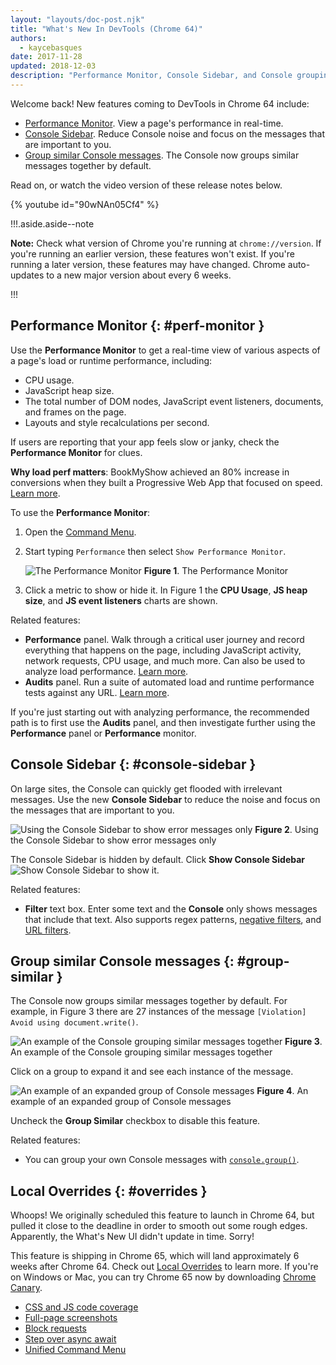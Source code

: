 ```yaml
---
layout: "layouts/doc-post.njk"
title: "What's New In DevTools (Chrome 64)"
authors:
  - kaycebasques
date: 2017-11-28
updated: 2018-12-03
description: "Performance Monitor, Console Sidebar, and Console groupings."
---
```


Welcome back! New features coming to DevTools in Chrome 64 include:

- [Performance Monitor][1]. View a page's performance in real-time.
- [Console Sidebar][2]. Reduce Console noise and focus on the messages that are important to you.
- [Group similar Console messages][3]. The Console now groups similar messages together by default.

Read on, or watch the video version of these release notes below.

{% youtube id="90wNAn05Cf4" %}

!!!.aside.aside--note

**Note:** Check what version of Chrome you're running at `chrome://version`. If you're running an
earlier version, these features won't exist. If you're running a later version, these features may
have changed. Chrome auto-updates to a new major version about every 6 weeks.

!!!

## Performance Monitor {: #perf-monitor }

Use the **Performance Monitor** to get a real-time view of various aspects of a page's load or
runtime performance, including:

- CPU usage.
- JavaScript heap size.
- The total number of DOM nodes, JavaScript event listeners, documents, and frames on the page.
- Layouts and style recalculations per second.

If users are reporting that your app feels slow or janky, check the **Performance Monitor** for
clues.

**Why load perf matters**: BookMyShow achieved an 80% increase in conversions when they built a
Progressive Web App that focused on speed. [Learn more][4].

To use the **Performance Monitor**:

1.  Open the [Command Menu][5].
2.  Start typing `Performance` then select `Show Performance Monitor`.

    ![The Performance Monitor](/web/updates/images/2017/11/perf-monitor.png) **Figure 1**. The
    Performance Monitor

3.  Click a metric to show or hide it. In Figure 1 the **CPU Usage**, **JS heap size**, and **JS
    event listeners** charts are shown.

Related features:

- **Performance** panel. Walk through a critical user journey and record everything that happens on
  the page, including JavaScript activity, network requests, CPU usage, and much more. Can also be
  used to analyze load performance. [Learn more][6].
- **Audits** panel. Run a suite of automated load and runtime performance tests against any URL.
  [Learn more][7].

If you're just starting out with analyzing performance, the recommended path is to first use the
**Audits** panel, and then investigate further using the **Performance** panel or **Performance**
monitor.

## Console Sidebar {: #console-sidebar }

On large sites, the Console can quickly get flooded with irrelevant messages. Use the new **Console
Sidebar** to reduce the noise and focus on the messages that are important to you.

![Using the Console Sidebar to show error messages only](/web/updates/images/2017/11/console-sidebar.png)
**Figure 2**. Using the Console Sidebar to show error messages only

The Console Sidebar is hidden by default. Click **Show Console Sidebar**
![Show Console
Sidebar](/web/updates/images/2017/11/show-console-sidebar.png) to show it.

Related features:

- **Filter** text box. Enter some text and the **Console** only shows messages that include that
  text. Also supports regex patterns, [negative filters][8], and [URL filters][9].

## Group similar Console messages {: #group-similar }

The Console now groups similar messages together by default. For example, in Figure 3 there are 27
instances of the message `[Violation] Avoid using document.write()`.

![An example of the Console grouping similar messages together](/web/updates/images/2017/11/group-similar.png)
**Figure 3**. An example of the Console grouping similar messages together

Click on a group to expand it and see each instance of the message.

![An example of an expanded group of Console messages](/web/updates/images/2017/11/group-expanded.png)
**Figure 4**. An example of an expanded group of Console messages

Uncheck the **Group Similar** checkbox to disable this feature.

Related features:

- You can group your own Console messages with [`console.group()`][10].

## Local Overrides {: #overrides }

Whoops! We originally scheduled this feature to launch in Chrome 64, but pulled it close to the
deadline in order to smooth out some rough edges. Apparently, the What's New UI didn't update in
time. Sorry!

This feature is shipping in Chrome 65, which will land approximately 6 weeks after Chrome 64. Check
out [Local Overrides][11] to learn more. If you're on Windows or Mac, you can try Chrome 65 now by
downloading [Chrome Canary][12].

- [CSS and JS code coverage][13]
- [Full-page screenshots][14]
- [Block requests][15]
- [Step over async await][16]
- [Unified Command Menu][17]

[1]: #perf-monitor
[2]: #console-sidebar
[3]: #group-similar
[4]: /web/showcase/2017/bookmyshow
[5]: /web/tools/chrome-devtools/ui#command-menu
[6]: /web/tools/chrome-devtools/evaluate-performance
[7]: /web/tools/lighthouse#devtools
[8]: /web/updates/2017/08/devtools-release-notes#negative-filters
[9]: /web/updates/2017/08/devtools-release-notes#url-filters
[10]: /web/tools/chrome-devtools/console/console-reference#group
[11]: /web/updates/2018/01/devtools#overrides
[12]: https://www.google.com/chrome/browser/canary.html
[13]: /web/updates/2017/04/devtools-release-notes#coverage
[14]: /web/updates/2017/04/devtools-release-notes#screenshots
[15]: /web/updates/2017/04/devtools-release-notes#block-requests
[16]: /web/updates/2017/04/devtools-release-notes#async
[17]: /web/updates/2017/04/devtools-release-notes#command-menu
